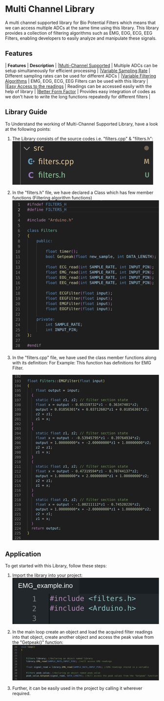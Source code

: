 
# Multi Channel Library

A multi channel supported library for Bio Potential Filters which means that we can access multiple ADCs at the same time using this library. This library provides a collection of filtering algorithms such as EMG, EOG, ECG, EEG Filters, enabling developers to easily analyze and manipulate these signals.

## Features

| **Features** | **Description** |
|[Multi-Channel Supported](#multi-channel) | Multiple ADCs can be setup simultaneously for efficient processing |
|[Variable Sampling Rate](#variable-sampling-rate) | Different sampling rates can be used for different ADCs |
|[Variable Filtering Algorithms](#variable-filtering-algorithms) | EMG, EOG, ECG, EEG Filters can be used with this library |
|[Easy Access to the readings](#easy-access) | Readings can be accessed easily with the help of library | 
|[Better Form Factor](#better-form-factor) | Provides easy integration of codes as we don't have to write the long functions repeatedly for different filters |

## Library Guide

To Understand the working of Multi-Channel Supported Library, have a look at the following points:

1. The Library consists of the source codes i.e. "filters.cpp" & "filters.h":
![Image_1](./assets/1.png)

2. In the "filters.h" file, we have declared a Class which has few member functions (Filtering algorithm functions)
![Image_2](./assets/2.png)

3. In the "filters.cpp" file, we have used the class member functions along with its definition:
	For Example: This function has definitions for EMG Filter.
	
	![Image_3](./assets/3.png)


## Application

To get started with this Library, follow these steps:

1. Import the library into your project:
![Image_4](./assets/4.png)
	
2. In the main loop create an object and load the acquired filter readings into that object, create another object and access the peak value from the "Getpeak()" function:
![Image_5](./assets/5.png)

3. Further, it can be easily used in the project by calling it wherever required.